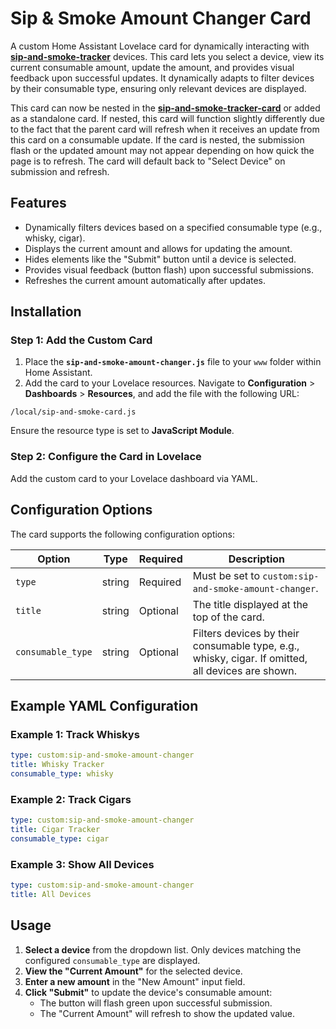 # Sip & Smoke Amount Changer Card

A custom Home Assistant Lovelace card for dynamically interacting with **[sip-and-smoke-tracker](https://github.com/ZCZGit/sip-and-smoke-tracker)** devices. This card lets you select a device, view its current consumable amount, update the amount, and provides visual feedback upon successful updates. It dynamically adapts to filter devices by their consumable type, ensuring only relevant devices are displayed.

This card can now be nested in the **[sip-and-smoke-tracker-card](https://github.com/ZCZGit/sip-and-smoke-tracker-card)** or added as a standalone card. If nested, this card will function slightly differently due to the fact that the parent card will refresh when it receives an update from this card on a consumable update. If the card is nested, the submission flash or the updated amount may not appear depending on how quick the page is to refresh. The card will default back to "Select Device" on submission and refresh.

## Features
- Dynamically filters devices based on a specified consumable type (e.g., whisky, cigar).
- Displays the current amount and allows for updating the amount.
- Hides elements like the "Submit" button until a device is selected.
- Provides visual feedback (button flash) upon successful submissions.
- Refreshes the current amount automatically after updates.

## Installation

### Step 1: Add the Custom Card
1. Place the **`sip-and-smoke-amount-changer.js`** file to your `www` folder within Home Assistant.
2. Add the card to your Lovelace resources. Navigate to **Configuration** > **Dashboards** > **Resources**, and add the file with the following URL:

`/local/sip-and-smoke-card.js`

Ensure the resource type is set to **JavaScript Module**.

### Step 2: Configure the Card in Lovelace
Add the custom card to your Lovelace dashboard via YAML.

## Configuration Options

The card supports the following configuration options:

| Option             | Type   | Required | Description                                                                   |
|--------------------|--------|----------|-------------------------------------------------------------------------------|
| `type`             | string | Required | Must be set to `custom:sip-and-smoke-amount-changer`.                         |
| `title`            | string | Optional | The title displayed at the top of the card.                                   |
| `consumable_type`  | string | Optional | Filters devices by their consumable type, e.g., whisky, cigar. If omitted, all devices are shown. |

## Example YAML Configuration

### Example 1: Track Whiskys
```yaml
type: custom:sip-and-smoke-amount-changer
title: Whisky Tracker
consumable_type: whisky
```

### Example 2: Track Cigars
```yaml
type: custom:sip-and-smoke-amount-changer
title: Cigar Tracker
consumable_type: cigar
```

### Example 3: Show All Devices
```yaml
type: custom:sip-and-smoke-amount-changer
title: All Devices
```
## Usage

1. **Select a device** from the dropdown list. Only devices matching the configured `consumable_type` are displayed.
2. **View the "Current Amount"** for the selected device.
3. **Enter a new amount** in the "New Amount" input field.
4. **Click "Submit"** to update the device's consumable amount:
   - The button will flash green upon successful submission.
   - The "Current Amount" will refresh to show the updated value.

